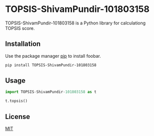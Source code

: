 # TOPSIS-ShivamPundir-101803158

TOPSIS-ShivamPundir-101803158 is a Python library for calculationg TOPSIS score.

## Installation

Use the package manager [pip](https://pip.pypa.io/en/stable/) to install foobar.

```bash
pip install TOPSIS-ShivamPundir-101803158
```

## Usage

```python
import TOPSIS-ShivamPundir-101803158 as t

t.topsis()
```



## License
[MIT](https://choosealicense.com/licenses/mit/)